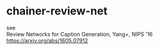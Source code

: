 # chainer-review-net
see<br>
Review Networks for Caption Generation, Yang+, NIPS '16<br>
https://arxiv.org/abs/1605.07912
